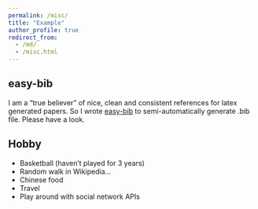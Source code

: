 ```yaml
---
permalink: /misc/
title: "Example"
author_profile: true
redirect_from: 
  - /md/
  - /misc.html
---
```


## easy-bib

I am a “true believer” of nice, clean and consistent references for latex generated papers. So I wrote [easy-bib](https://github.com/yangzhangalmo/easy-bib) to semi-automatically generate .bib file. Please have a look.

## Hobby

- Basketball (haven’t played for 3 years)
- Random walk in Wikipedia…
- Chinese food
- Travel
- Play around with social network APIs